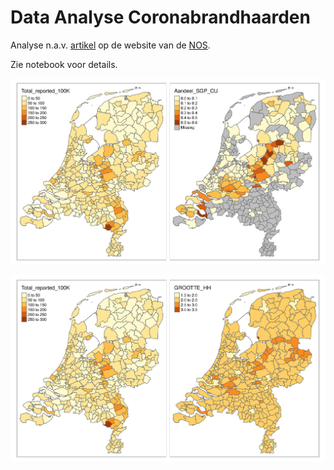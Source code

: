 # Data Analyse Coronabrandhaarden
Analyse n.a.v. [artikel](https://nos.nl/artikel/2361814-negen-van-tien-grootste-coronabrandhaarden-zijn-christelijke-gemeente.html) op de website van de [NOS](https://nos.nl).  

Zie notebook voor details.


![](output/figuur_1.png)

![](output/figuur_2.png)
